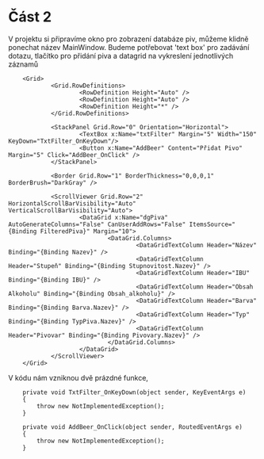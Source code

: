 # Část 2
V projektu si připravíme okno pro zobrazení databáze piv, můžeme klidně ponechat název MainWindow.
Budeme potřebovat 'text box' pro zadávání dotazu, tlačítko pro přidání piva a datagrid na vykreslení jednotlivých záznamů

        <Grid>
                <Grid.RowDefinitions>
                        <RowDefinition Height="Auto" />
                        <RowDefinition Height="Auto" />
                        <RowDefinition Height="*" />
                </Grid.RowDefinitions>

                <StackPanel Grid.Row="0" Orientation="Horizontal">
                        <TextBox x:Name="txtFilter" Margin="5" Width="150" KeyDown="TxtFilter_OnKeyDown"/>
                        <Button x:Name="AddBeer" Content="Přidat Pivo" Margin="5" Click="AddBeer_OnClick" />
                </StackPanel>

                <Border Grid.Row="1" BorderThickness="0,0,0,1" BorderBrush="DarkGray" />

                <ScrollViewer Grid.Row="2" HorizontalScrollBarVisibility="Auto" VerticalScrollBarVisibility="Auto">
                        <DataGrid x:Name="dgPiva" AutoGenerateColumns="False" CanUserAddRows="False" ItemsSource="{Binding FilteredPiva}" Margin="10">
                                <DataGrid.Columns>
                                        <DataGridTextColumn Header="Název" Binding="{Binding Nazev}" />
                                        <DataGridTextColumn Header="Stupeň" Binding="{Binding Stupnovitost.Nazev}" />
                                        <DataGridTextColumn Header="IBU" Binding="{Binding IBU}" />
                                        <DataGridTextColumn Header="Obsah Alkoholu" Binding="{Binding Obsah_alkoholu}" />
                                        <DataGridTextColumn Header="Barva" Binding="{Binding Barva.Nazev}" />
                                        <DataGridTextColumn Header="Typ" Binding="{Binding TypPiva.Nazev}" />
                                        <DataGridTextColumn Header="Pivovar" Binding="{Binding Pivovary.Nazev}" />
                                </DataGrid.Columns>
                        </DataGrid>
                </ScrollViewer>
        </Grid>

V kódu nám vzniknou dvě prázdné funkce, 

        private void TxtFilter_OnKeyDown(object sender, KeyEventArgs e)
        {
            throw new NotImplementedException();
        }

        private void AddBeer_OnClick(object sender, RoutedEventArgs e)
        {
            throw new NotImplementedException();
        }


